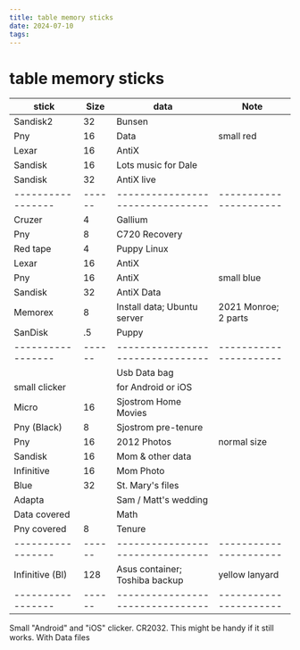 ```yaml
---
title: table memory sticks
date: 2024-07-10
tags: 
---
```

# table memory sticks
| stick           | Size | data                           | Note                 |
|-----------------|------|--------------------------------|----------------------|
| Sandisk2        | 32   | Bunsen                         |                      |
| Pny             | 16   | Data                           | small red            |
| Lexar           | 16   | AntiX                          |                      |
| Sandisk         | 16   | Lots music for Dale            |                      |
| Sandisk         | 32   | AntiX live                     |                      |
|-----------------|------|--------------------------------|----------------------|
| Cruzer          | 4    | Gallium                        |                      |
| Pny             | 8    | C720 Recovery                  |                      |
| Red tape        | 4    | Puppy Linux                    |                      |
| Lexar           | 16   | AntiX                          |                      |
| Pny             | 16   | AntiX                          | small blue           |
| Sandisk         | 32   | AntiX Data                     |                      |
| Memorex         | 8    | Install data; Ubuntu server    | 2021 Monroe; 2 parts |
| SanDisk         | .5   | Puppy                          |                      |
|-----------------|------|--------------------------------|----------------------|
|                 |      | Usb Data bag                   |                      |
| small clicker   |      | for Android or iOS             |                      |
| Micro           | 16   | Sjostrom Home Movies           |                      |
| Pny (Black)     | 8    | Sjostrom pre-tenure            |                      |
| Pny             | 16   | 2012 Photos                    | normal size          |
| Sandisk         | 16   | Mom & other data               |                      |
| Infinitive      | 16   | Mom Photo                      |                      |
| Blue            | 32   | St. Mary's files               |                      |
| Adapta          |      | Sam / Matt's wedding           |                      |
| Data covered    |      | Math                           |                      |
| Pny covered     | 8    | Tenure                         |                      |
|-----------------|------|--------------------------------|----------------------|
| Infinitive (Bl) | 128  | Asus container; Toshiba backup | yellow lanyard       |
|-----------------|------|--------------------------------|----------------------|

Small "Android" and "iOS" clicker. CR2032. This might be handy if it still works. With Data files
